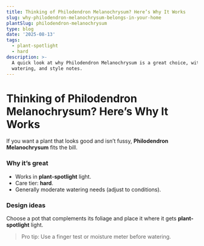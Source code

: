 ```yaml
---
title: Thinking of Philodendron Melanochrysum? Here’s Why It Works
slug: why-philodendron-melanochrysum-belongs-in-your-home
plantSlug: philodendron-melanochrysum
type: blog
date: '2025-08-13'
tags:
  - plant-spotlight
  - hard
description: >-
  A quick look at why Philodendron Melanochrysum is a great choice, with light,
  watering, and style notes.
---
```

# Thinking of Philodendron Melanochrysum? Here’s Why It Works

If you want a plant that looks good and isn’t fussy, **Philodendron Melanochrysum** fits the bill.

### Why it’s great
- Works in **plant-spotlight** light.
- Care tier: **hard**.
- Generally moderate watering needs (adjust to conditions).

### Design ideas
Choose a pot that complements its foliage and place it where it gets **plant-spotlight** light.
  
> Pro tip: Use a finger test or moisture meter before watering.
